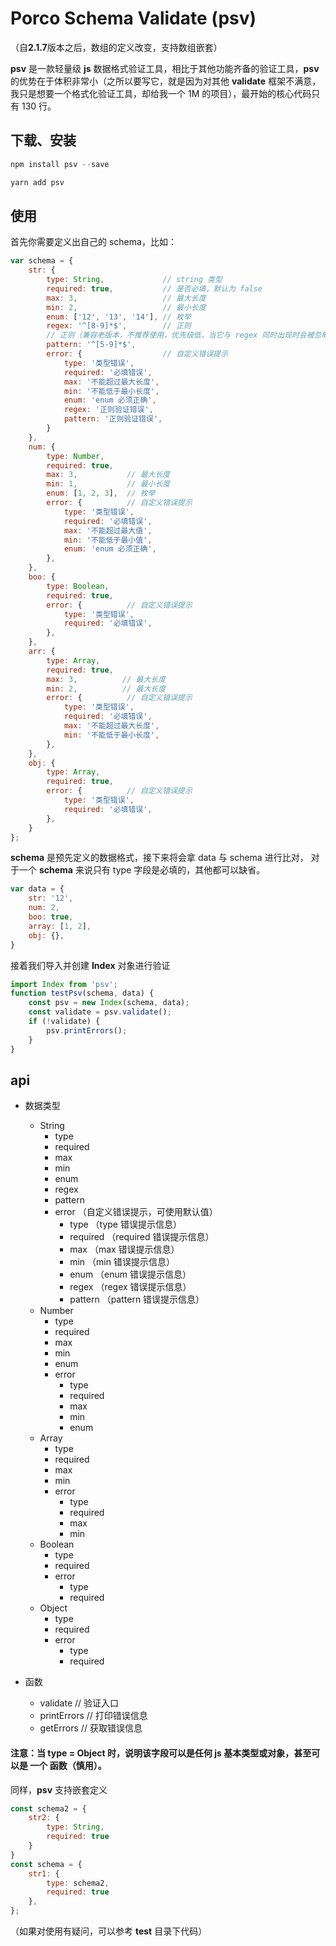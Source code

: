 # Porco Schema Validate (psv)
（自**2.1.7**版本之后，数组的定义改变，支持数组嵌套）

**psv** 是一款轻量级 **js** 数据格式验证工具，相比于其他功能齐备的验证工具，**psv** 的优势在于体积非常小（之所以要写它，就是因为对其他 **validate** 框架不满意，我只是想要一个格式化验证工具，却给我一个 1M 的项目），最开始的核心代码只有 130 行。 

## 下载、安装

```javascript
npm install psv --save
```

```javascript
yarn add psv
```

## 使用
首先你需要定义出自己的 schema，比如：

```javascript
var schema = {
    str: {
        type: String,             // string 类型
        required: true,           // 是否必填，默认为 false
        max: 3,                   // 最大长度
        min: 2,                   // 最小长度
        enum: ['12', '13', '14'], // 枚举
        regex: '^[8-9]*$',        // 正则
        // 正则（兼容老版本，不推荐使用，优先级低，当它与 regex 同时出现时会被忽略）
        pattern: '^[5-9]*$',
        error: {                  // 自定义错误提示
            type: '类型错误',
            required: '必填错误',
            max: '不能超过最大长度',
            min: '不能低于最小长度',
            enum: 'enum 必须正确',
            regex: '正则验证错误',
            pattern: '正则验证错误',
        }      
    },
    num: {
        type: Number,
        required: true,
        max: 3,           // 最大长度
        min: 1,           // 最小长度
        enum: [1, 2, 3],  // 枚举
        error: {          // 自定义错误提示
            type: '类型错误',
            required: '必填错误',
            max: '不能超过最大值',
            min: '不能低于最小值',
            enum: 'enum 必须正确',
        },
    },
    boo: {
        type: Boolean, 
        required: true,
        error: {          // 自定义错误提示
            type: '类型错误',
            required: '必填错误',
        },
    },
    arr: {
    	type: Array, 
        required: true,
        max: 3,          // 最大长度
        min: 2,          // 最大长度
        error: {          // 自定义错误提示
            type: '类型错误',
            required: '必填错误',
            max: '不能超过最大长度',
            min: '不能低于最小长度',
        },
    },
    obj: {
    	type: Array, 
        required: true,
        error: {          // 自定义错误提示
            type: '类型错误',
            required: '必填错误',
        },
    }
};
```
**schema** 是预先定义的数据格式，接下来将会拿 data 与 schema 进行比对，
对于一个 **schema** 来说只有 type 字段是必填的，其他都可以缺省。

```javascript
var data = {
    str: '12',
    num: 2,
    boo: true,
    array: [1, 2],
    obj: {},
}
```
接着我们导入并创建 **Index** 对象进行验证

```javascript
import Index from 'psv';
function testPsv(schema, data) {
	const psv = new Index(schema, data);
	const validate = psv.validate();
	if (!validate) {
		psv.printErrors();
	}
}
```

## api
- 数据类型
    - String
        - type
        - required
        - max
        - min
        - enum
        - regex
        - pattern
        - error （自定义错误提示，可使用默认值）
            - type （type 错误提示信息）   
            - required （required 错误提示信息）
            - max （max 错误提示信息）
            - min （min 错误提示信息）
            - enum （enum 错误提示信息）
            - regex （regex 错误提示信息）
            - pattern （pattern 错误提示信息）
    - Number
        - type
        - required
        - max
        - min
        - enum
        - error
            - type
            - required
            - max
            - min
            - enum
    - Array
        - type
        - required
        - max
        - min
        - error
            - type
            - required
            - max
            - min
    - Boolean
        - type
        - required
        - error
            - type
            - required
    - Object
        - type
        - required
        - error
            - type
            - required

- 函数
    - validate    // 验证入口
    - printErrors // 打印错误信息
    - getErrors   // 获取错误信息

#### 注意：当 type = Object 时，说明该字段可以是任何 js 基本类型或对象，甚至可以是 一个 函数（慎用）。

同样，**psv** 支持嵌套定义

```javascript
const schema2 = {
    str2: {
        type: String,
        required: true
    }
}
const schema = {
    str1: {
        type: schema2,
        required: true
    },
};
```

（如果对使用有疑问，可以参考 **test** 目录下代码）

